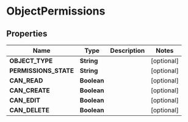 
# ObjectPermissions

## Properties
Name | Type | Description | Notes
------------ | ------------- | ------------- | -------------
**OBJECT_TYPE** | **String** |  |  [optional]
**PERMISSIONS_STATE** | **String** |  |  [optional]
**CAN_READ** | **Boolean** |  |  [optional]
**CAN_CREATE** | **Boolean** |  |  [optional]
**CAN_EDIT** | **Boolean** |  |  [optional]
**CAN_DELETE** | **Boolean** |  |  [optional]



